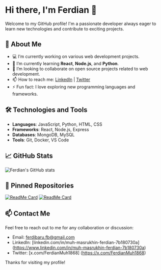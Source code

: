<!--
## Hi there 👋
# I am Newbie 📍
# It takes time to process 📍
# Be your self and never surrender 📍   
💻🖱🔒
![](https://i.imgur.com/waxVImv.png)

**MuhFerdian/MuhFerdian** is a ✨ _special_ ✨ repository because its `README.md` (this file) appears on your GitHub profile.
Here are some ideas to get you started:
-->

# Hi there, I'm Ferdian 👋

Welcome to my GitHub profile! I'm a passionate developer always eager to learn new technologies and contribute to exciting projects.

## 🌟 About Me

- 💻 I’m currently working on various web development projects.
- 🌱 I’m currently learning **React**, **Node.js**, and **Python**.
- 👯 I’m looking to collaborate on open source projects related to web development.
- 📫 How to reach me: [LinkedIn](https://www.linkedin.com/in/your-profile/) | [Twitter](https://twitter.com/your_profile)
- ⚡ Fun fact: I love exploring new programming languages and frameworks.

## 🛠️ Technologies and Tools

- **Languages**: JavaScript, Python, HTML, CSS
- **Frameworks**: React, Node.js, Express
- **Databases**: MongoDB, MySQL
- **Tools**: Git, Docker, VS Code

## 📈 GitHub Stats

![Ferdian's GitHub stats](https://github-readme-stats.vercel.app/api?username=MuhFerdian&show_icons=true&theme=radical)

## 📌 Pinned Repositories

[![ReadMe Card](https://github-readme-stats.vercel.app/api/pin/?username=MuhFerdian&repo=your-repo-1&theme=radical)](https://github.com/MuhFerdian/your-repo-1)
[![ReadMe Card](https://github-readme-stats.vercel.app/api/pin/?username=MuhFerdian&repo=your-repo-2&theme=radical)](https://github.com/MuhFerdian/your-repo-2)

## 📫 Contact Me

Feel free to reach out to me for any collaboration or discussion:

- Email: ferdibaru.fb@gmail.com
- LinkedIn: [linkedin.com/in/muh-masrukhin-ferdian-7b180730a] (https://www.linkedin.com/in/muh-masrukhin-ferdian-7b180730a)
- Twitter: [x.com/FerdianMuh1868] (https://x.com/FerdianMuh1868)

Thanks for visiting my profile!
